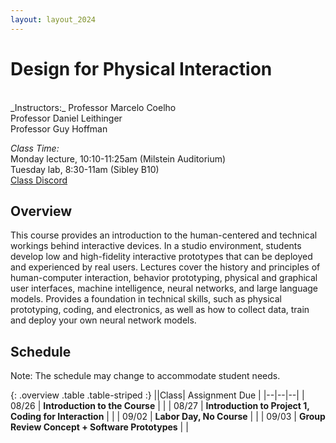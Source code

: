 ```yaml
---
layout: layout_2024
---
```


# Design for Physical Interaction

<br>
_Instructors:_
Professor Marcelo Coelho <br>
Professor Daniel Leithinger <br>
Professor Guy Hoffman <br>

_Class Time:_ <br>
Monday lecture, 10:10-11:25am (Milstein Auditorium)<br>
Tuesday lab, 8:30-11am (Sibley B10)
<br>
[Class Discord]() <br>

## Overview

This course provides an introduction to the human-centered and technical workings behind interactive devices. In a studio environment, students develop low and high-fidelity interactive prototypes that can be deployed and experienced by real users. Lectures cover the history and principles of human-computer interaction, behavior prototyping, physical and graphical user interfaces, machine intelligence, neural networks, and large language models. Provides a foundation in technical skills, such as physical prototyping, coding, and electronics, as well as how to collect data, train and deploy your own neural network models. 

## Schedule

Note: The schedule may change to accommodate student needs.

{: .overview .table .table-striped :}
||Class| Assignment Due |
|--|--|--|
| 08/26 | **Introduction to the Course** | |
| 08/27 | **Introduction to Project 1, Coding for Interaction** | |
| 09/02 | **Labor Day, No Course** | |
| 09/03 | **Group Review Concept + Software Prototypes** | |
